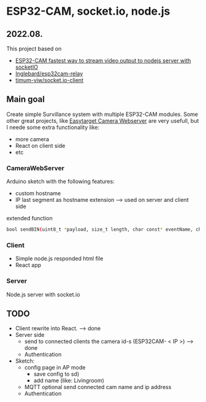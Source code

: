 # ESP32-CAM, socket.io, node.js

## 2022.08.

This project based on 
- [ESP32-CAM fastest way to stream video output to nodejs server with socketIO](https://stackoverflow.com/questions/66549640/esp32-cam-fastest-way-to-stream-video-output-to-nodejs-server-with-socketio/72560866#72560866)
- [Inglebard/esp32cam-relay](https://github.com/Inglebard/esp32cam-relay/tree/main/socketIO/esp32camsocketio)
- [timum-viw/socket.io-client](https://github.com/timum-viw/socket.io-client)


## Main goal

Create simple Survillance system with multiple ESP32-CAM modules. Some other great projects, like [Easytarget Camera Webserver](https://travis-ci.com/github/easytarget/esp32-cam-webserver) are very usefull, but I neede some extra functionality like:
- more camera
- React on client side
- etc

### CameraWebServer

Arduino sketch with the following features:
- custom hostname
- IP last segment as hostname extension --> used on server and client side

extended function
```sh
bool sendBIN(uint8_t *payload, size_t length, char const* eventName, char const* hostName, bool headerToPayload = false);
```

### Client
- Simple node.js responded html file
- React app

### Server
Node.js server with socket.io


## TODO
- Client rewrite into React. --> done
- Server side 
  - send to connected clients the camera id-s (ESP32CAM- < IP >)  --> done
  - Authentication
- Sketch:
  - config page in AP mode 
    - save config to sd)
    - add name (like: Livingroom)
  - MQTT optional send connected cam name and ip address
  - Authentication